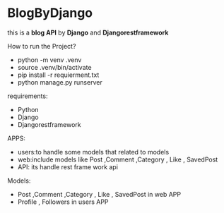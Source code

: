 # BlogByDjango
this is a __blog API__  by __Django__  and __Djangorestframework__


How to run the Project?
- python -m venv .venv 
- source .venv/bin/activate
- pip install -r requierment.txt
- python manage.py runserver

requirements:
* Python
* Django
* Djangorestframework

APPS:
* users:to handle some models that related to models
* web:include models like Post ,Comment ,Category , Like , SavedPost
* API: its handle rest frame work api 

Models:
* Post ,Comment ,Category , Like , SavedPost  in web APP
* Profile  , Followers in users APP
